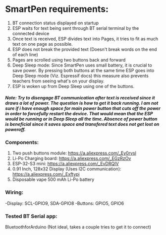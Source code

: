 # SmartPen requirements:
1. BT connection status displayed on startup
2. ESP waits for text being sent through BT serial terminal by the connected device
3. Once text is received, ESP divides text into Pages, it tries to fit as much text on one page as possible.
4. ESP does not break the provided text (Doesn't break words on the end of each line)
5. Pages are scrolled using two buttons back and forward
6. Deep Sleep mode: Since SmartPen uses small battery, it is crucial to save power. By pressing both buttons at the same time
   ESP goes into Deep Sleep mode (Viz. Espressif docs) this measure also prevents teachers from seeing what's on your display.
7. ESP is woken up from Deep Sleep using one of the buttons.
 

##### Note: Try to disengage BT communication after text is received since it draws a lot of power. The question is how to get it back running. I am not sure if i have enough space for main power button that cuts off the power in order to forcefully restart the device. That would mean that the ESP would be running or in Deep Sleep all the time. Absence of power button is beneficial since it saves space and transfered text does not get lost on poweroff.

### Components: 
1. Two push buttons module: https://a.aliexpress.com/_Ey0rvsl 
2. Li-Po Charging board: https://a.aliexpress.com/_EGzRzOv
3. ESP-32-S3 mini: https://a.aliexpress.com/_EvDRQIV
4. 0.91 Inch, 128x32 Display (Uses I2C communication): https://a.aliexpress.com/_Exftypj
5. Disposable vape 500 mAh Li-Po battery

### Wiring:    
  -Display: SCL-GPIO9, SDA-GPIO8
  -Buttons: GPIO5, GPIO6

### Tested BT Serial app: 
BluetoothforArduino (Not ideal, takes a couple tries to get it to connect)

